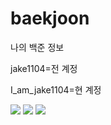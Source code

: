# baekjoon
나의 백준 정보

jake1104=전 계정

I_am_jake1104=현 계정


<img src="http://mazandi.herokuapp.com/api?handle=jake1104&amp;theme=cold">
<img src="http://mazandi.herokuapp.com/api?handle=I_am_jake1104&amp;theme=cold">
<img src="http://mazassumnida.wtf/api/v2/generate_badge?boj=I_am_jake1104">
